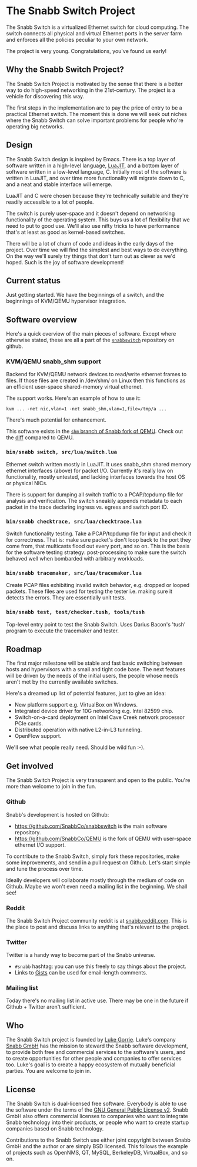 # The Snabb Switch Project

The Snabb Switch is a virtualized Ethernet switch for cloud computing.
The switch connects all physical and virtual Ethernet ports in the
server farm and enforces all the policies peculiar to your own network.

The project is very young. Congratulations, you've found us early!

## Why the Snabb Switch Project?

The Snabb Switch Project is motivated by the sense that there is a
better way to do high-speed networking in the 21st-century. The
project is a vehicle for discovering this way.

The first steps in the implementation are to pay the price of entry to
be a practical Ethernet switch. The moment this is done we will seek
out niches where the Snabb Switch can solve important problems for
people who're operating big networks.

## Design

The Snabb Switch design is inspired by Emacs. There is a top layer of
software written in a high-level language,
[LuaJIT](http://luajit.org/), and a bottom layer of software written
in a low-level language, C. Initially most of the software is written
in LuaJIT, and over time more functionality will migrate down to C,
and a neat and stable interface will emerge.

LuaJIT and C were chosen because they're technically suitable and
they're readily accessible to a lot of people.

The switch is purely user-space and it doesn't depend on networking
functionality of the operating system. This buys us a lot of
flexibility that we need to put to good use. We'll also use nifty
tricks to have performance that's at least as good as kernel-based
switches.

There will be a lot of churn of code and ideas in the early days of
the project. Over time we will find the simplest and best ways to do
everything. On the way we'll surely try things that don't turn out as
clever as we'd hoped. Such is the joy of software development!

## Current status

Just getting started. We have the beginnings of a switch, and the
beginnings of KVM/QEMU hypervisor integration.

## Software overview

Here's a quick overview of the main pieces of software. Except where
otherwise stated, these are all a part of the
[`snabbswitch`](https://github.com/SnabbCo/snabbswitch) repository on
github.

### KVM/QEMU snabb_shm support

Backend for KVM/QEMU network devices to read/write ethernet frames to
files. If those files are created in /dev/shm/ on Linux then this
functions as an efficient user-space shared-memory virtual ethernet.

The support works. Here's an example of how to use it:

```
kvm ... -net nic,vlan=1 -net snabb_shm,vlan=1,file=/tmp/a ...
```

There's much potential for enhancement.

This software exists in the [`shm` branch of Snabb fork of QEMU](https://github.com/SnabbCo/QEMU/tree/shm). Check out the [diff](https://github.com/SnabbCo/QEMU/compare/master...shm) compared to QEMU.

### `bin/snabb switch, src/lua/switch.lua`

Ethernet switch written mostly in LuaJIT. It uses snabb_shm shared
memory ethernet interfaces (above) for packet I/O. Currently it's
really low on functionality, mostly untested, and lacking interfaces
towards the host OS or physical NICs.

There is support for dumping all switch traffic to a PCAP/tcpdump file
for analysis and verification. The switch sneakily appends metadata to
each packet in the trace declaring ingress vs. egress and switch port
ID.

### `bin/snabb checktrace, src/lua/checktrace.lua`

Switch functionality testing. Take a PCAP/tcpdump file for input and
check it for correctness. That is: make sure packet's don't loop back
to the port they come from, that multicasts flood out every port, and
so on. This is the basis for the software testing strategy:
post-processing to make sure the switch behaved well when bombarded
with arbitrary workloads.

### `bin/snabb tracemaker, src/lua/tracemaker.lua`

Create PCAP files exhibiting invalid switch behavior, e.g. dropped or
looped packets. These files are used for testing the tester i.e.
making sure it detects the errors. They are essentially unit tests.

### `bin/snabb test, test/checker.tush, tools/tush`

Top-level entry point to test the Snabb Switch. Uses Darius Bacon's
'tush' program to execute the tracemaker and tester.

## Roadmap

The first major milestone will be stable and fast basic switching
between hosts and hypervisors with a small and tight code base. The
next features will be driven by the needs of the initial users, the
people whose needs aren't met by the currently available switches.

Here's a dreamed up list of potential features, just to give an idea:

- New platform support e.g. VirtualBox on Windows.
- Integrated device driver for 10G networking e.g. Intel 82599 chip.
- Switch-on-a-card deployment on Intel Cave Creek network processor PCIe cards.
- Distributed operation with native L2-in-L3 tunneling.
- OpenFlow support.

We'll see what people really need. Should be wild fun :-).

## Get involved

The Snabb Switch Project is very transparent and open to the public.
You're more than welcome to join in the fun.

### Github

Snabb's development is hosted on Github:

- https://github.com/SnabbCo/snabbswitch is the main software repository.
- https://github.com/SnabbCo/QEMU is the fork of QEMU with user-space ethernet I/O support.

To contribute to the Snabb Switch, simply fork these repositories,
make some improvements, and send in a pull request on Github. Let's
start simple and tune the process over time.

Ideally developers will collaborate mostly through the medium of code
on Github. Maybe we won't even need a mailing list in the beginning.
We shall see!

### Reddit

The Snabb Switch Project community reddit is at
[snabb.reddit.com](http://snabb.reddit.com/). This is the place to
post and discuss links to anything that's relevant to the
project.

### Twitter

Twitter is a handy way to become part of the Snabb universe.

- `#snabb` hashtag: you can use this freely to say things about the project.
- Links to [Gists](http://opensource.org/licenses/gpl-2.0.php) can be used for email-length comments.

### Mailing list

Today there's no mailing list in active use. There may be one in the future if Github + Twitter aren't sufficient.

## Who

The Snabb Switch project is founded by [Luke
Gorrie](http://lukego.com/). Luke's company [Snabb
GmbH](http://www.snabb.co/) has the mission to steward the Snabb
software development, to provide both free and commercial services to
the software's users, and to create opportunities for other people and
companies to offer services too. Luke's goal is to create a happy
ecosystem of mutually beneficial parties. You are welcome to join in.

## License

The Snabb Switch is dual-licensed free software. Everybody is able to
use the software under the terms of the [GNU General Public License
v2](http://opensource.org/licenses/gpl-2.0.php). Snabb GmbH also
offers commercial licenses to companies who want to integrate Snabb
technology into their products, or people who want to create startup
companies based on Snabb technology.

Contributions to the Snabb Switch use either joint copyright between
Snabb GmbH and the author or are simply BSD licensed. This follows the
example of projects such as OpenNMS, QT, MySQL, BerkeleyDB,
VirtualBox, and so on.

